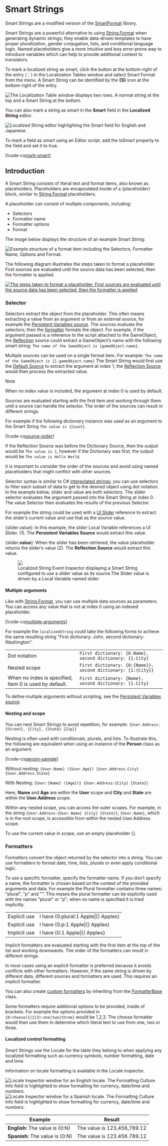 # Smart Strings

Smart Strings are a modified version of the [SmartFormat](https://github.com/axuno/SmartFormat/wiki) library.

Smart Strings are a powerful alternative to using [String.Format](https://docs.microsoft.com/en-us/dotnet/api/system.string.format) when generating dynamic strings; they enable data-driven templates to have proper pluralization, gender conjugation, lists, and conditional language logic. Named placeholders give a more intuitive and less error-prone way to introduce variables which can help to provide additional context to translators.

To mark a localized string as smart, click the button at the bottom-right of the entry (&#8942;) in the Localization Tables window and select Smart Format from the menu.
A Smart String can be identified by the **{S}** icon at the bottom-right of the entry.

![The Localization Table window displays two rows. A normal string at the top and a Smart String at the bottom.](../images/SmartFieldToggle.png)

You can also mark a string as smart in the **Smart** field in the **Localized String** editor.

![Localized String editor highlighting the Smart field for English and Japanese.](../images/LocalizedString_SmartFieldToggle.png)

To mark a field as smart using an Editor script, add the IsSmart property to the field and set it to true.

[!code-cs[mark-smart](../../DocCodeSamples.Tests/SmartStringSamples.cs#mark-smart)]

## Introduction

A Smart String consists of literal text and format items, also known as placeholders. Placeholders are encapsulated inside of a {placeholder} block, similar to [String.Format](https://docs.microsoft.com/en-us/dotnet/api/system.string.format) placeholders.

A placeholder can consist of multiple components, including:

- Selectors
- Formatter name
- Formatter options
- Format

The image below displays the structure of an example Smart String:

![Example structure of a format item including the Selectors, Formatter Name, Options and Format.](../images/SmartString-Structure.dot.svg)

The following diagram illustrates the steps taken to format a placeholder. First sources are evaluated until the source data has been selected, then the formatter is applied.

[![The steps taken to format a placeholder. First sources are evaluated until the source data has been selected, then the formatter is applied](../images/SmartString-FormatProcess.dot.svg)](../images/SmartString-FormatProcess.dot.svg)

### Selector

Selectors extract the object from the placeholder. This often means extracting a value from an argument or from an external source, for example the [Persistent Variables source](Persistent-Variables-Source.md). The sources evaluate the selectors; then the [formatter](#formatters) formats the object.
For example, if the argument passed is a reference to the script attached to the GameObject, the [Reflection](Reflection-Source.md) source could extract a GameObject’s name with the following smart string:
`The name of the GameObject is {gameObject.name}.`

Multiple sources can be used on a single format item.
For example: `The name of the GameObject is {1.gameObject.name}`
The Smart String would first use the [Default Source](Default-Source.md) to extract the argument at index 1, the [Reflection Source](Reflection-Source.md) would then process the extracted value.

> [!NOTE]
> When no index value is included, the argument at index 0 is used by default.

Sources are evaluated starting with the first item and working through them until a source can handle the selector. The order of the sources can result in different strings.

For example if the following dictionary instance was used as an argument to the Smart String `The value is {Count}`.

[!code-cs[source-order](../../DocCodeSamples.Tests/SmartStringSamples.cs#source-order)]

If the Reflection Source was before the Dictionary Source, then the output would be
`The value is 1`, however if the Dictionary was first, the output would be `The value is Hello World`.

It is important to consider the order of the sources and avoid using named placeholders that might conflict with other sources.

Selector syntax is  similar to C# [interpolated strings](https://docs.microsoft.com/en-us/dotnet/csharp/language-reference/tokens/interpolated); you can use selectors to filter each subset of data to get to the desired object using dot notation.
In the example below, slider and value are both selectors. The slider selector evaluates the argument passed into the Smart String at index 0. The value Selector then evaluates the results of the previous Selector.

For example the string could be used with a [UI Slider](https://docs.unity3d.com/Packages/com.unity.ugui@1.0/manual/script-Slider.html) reference to extract the slider’s current value and use that as the source value.

{slider.value}: In this example, the _slider_ Local Variable references a UI Slider. (1). The **Persistent Variables Source** would extract this value.

{slider.**value**}: When the slider has been retrieved, the value placeholder returns the slider’s value (2). The **Reflection Source** would extract this value.

<figure>
  <img src="../images/SmartString-SliderExample.png"/>
  <figcaption>Localized String Event Inspector displaying a Smart String configured to use a slider value as its source.The Slider value is driven by a Local Variable named slider</figcaption>
</figure>

#### Multiple arguments

Like with [String.Format](https://docs.microsoft.com/en-us/dotnet/api/system.string.format), you can use multiple data sources as parameters. You can access any value that is not at index 0 using an indexed placeholder.

[!code-cs[multiple-arguments](../../DocCodeSamples.Tests/SmartStringSamples.cs#multiple-arguments)]

For example the `localizedString` could take the following forms to achieve the same resulting string "First dictionary: John, second dictionary: Washington".

|                                                        |                                                               |
|--------------------------------------------------------|---------------------------------------------------------------|
| Dot notation                                           | `First dictionary: {0.Name}, second dictionary: {1.City}`     |
| Nested scope                                           | `First dictionary: {0:{Name}}, second dictionary: {1:{City}}` |
| When no index is specified, Item 0 is used by default. | `First dictionary: {Name}, second dictionary: {1.City}`       |

To define multiple arguments without scripting, see the [Persistent Variables source](Persistent-Variables-Source.md).

#### Nesting and scope

You can nest Smart Strings to avoid repetition, for example: `{User.Address:{Street}, {City}, {State} {Zip}}`

Nesting is often used with conditionals, plurals, and lists.
To illustrate this, the following are equivalent when using an instance of the **Person** class as an argument.

[!code-cs[person-sample](../../DocCodeSamples.Tests/SmartStringSamples.cs#person-sample)]

Without nesting: `{User.Name} ({User.Age}) {User.Address.City} {User.Address.State}`

With Nesting: `{User:{Name} ({Age})} {User.Address:{City} {State}}`

Here, **Name** and **Age** are within the **User** scope and **City** and **State** are within the **User.Address** scope.

Within any nested scope, you can access the outer scopes. For example, in the string  `{User.Address:{User.Name} {City} {State}}`, `{User.Name}`, which is in the root scope, is accessible from within the nested User.Address scope.

To use the current value in scope, use an empty placeholder {}.

### Formatters

Formatters convert the object returned by the selector into a string.
You can use formatters to format date, time, lists, plurals or even apply conditional logic.

To use a specific formatter, specify the formatter name. If you don’t specify a name, the formatter is chosen based on the context of the provided arguments and data.
For example the Plural formatter contains three names: "plural", "p" and "". This means the plural formatter can be explicitly used with the names "plural" or "p"; when no name is specified it is tried implicitly.

|              |                                      |
|--------------|--------------------------------------|
| Explicit use | I have {0:plural:1 Apple\|{} Apples} |
| Explicit use | I have {0:p:1 Apple\|{} Apples}      |
| Implicit use | I have {0:1 Apple\|{} Apples}        |

Implicit formatters are evaluated starting with the first item at the top of the list and working downwards. The order of the formatters can result in different strings.

In most cases using an explicit formatter is preferred because it avoids conflicts with other formatters. However, if the same string is driven by different data, different sources and formatters are used. This requires an implicit formatter.

You can also create [custom formatters](Creating-a-Custom-Formatter.md) by inheriting from the [FormatterBase](xref:UnityEngine.Localization.SmartFormat.Core.Extensions.FormatterBase) class.

Some formatters require additional options to be provided, inside of brackets. For example the options provided in `{0:choose(1|2|3):one|two|three}` would be 1,2,3. The choose formatter would then use them to determine which literal text to use from one, two or three.

#### Localized control formatting

Smart Strings use the Locale for the table they belong to when applying any localized formatting such as currency symbols, number formatting, date and time.

Information on locale formatting is available in the Locale inspector.

![Locale Inspector window for an English locale. The Formatting Culture Info field is highlighted to show formatting for currency, date/time and numbers.](../images/LocaleFormattingCultureEnglish.png)
![Locale Inspector window for a Spanish locale. The Formatting Culture Info field is highlighted to show formatting for currency, date/time and numbers.](../images/LocaleFormattingCultureSpanish.png)

| **Example** | **Result**                                      |
|-------------|-------------------------------------------------|
| **English:** The value is {0:N} | The value is 123,456,789.12 |
| **Spanish:** The value is {0:N} | The value is 123.456.789.12 |
